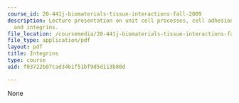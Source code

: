```yaml
---
course_id: 20-441j-biomaterials-tissue-interactions-fall-2009
description: Lecture presentation on unit cell processes, cell adhesion molecules,
  and integrins.
file_location: /coursemedia/20-441j-biomaterials-tissue-interactions-fall-2009/f03722b07cad34b1f51bf9d5d113b80d_MIT20_441JF09_lec02d_ms.pdf
file_type: application/pdf
layout: pdf
title: Integrins
type: course
uid: f03722b07cad34b1f51bf9d5d113b80d

---
```

None